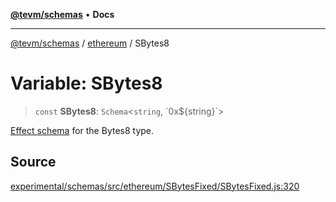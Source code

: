 [**@tevm/schemas**](../../README.md) • **Docs**

***

[@tevm/schemas](../../modules.md) / [ethereum](../README.md) / SBytes8

# Variable: SBytes8

> `const` **SBytes8**: `Schema`\<`string`, \`0x$\{string\}\`\>

[Effect schema](https://github.com/Effect-TS/schema) for the Bytes8 type.

## Source

[experimental/schemas/src/ethereum/SBytesFixed/SBytesFixed.js:320](https://github.com/evmts/tevm-monorepo/blob/main/experimental/schemas/src/ethereum/SBytesFixed/SBytesFixed.js#L320)

